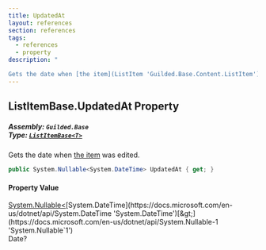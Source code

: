 ```yaml
---
title: UpdatedAt
layout: references
section: references
tags:
  - references
  - property
description: "

Gets the date when [the item](ListItem 'Guilded.Base.Content.ListItem') was edited."
---
```


## ListItemBase<T>.UpdatedAt Property
##### **Assembly:** `Guilded.Base`<br/>**Type:** [`ListItemBase<T>`](ListItemBase_T_ 'Guilded.Base.Content.ListItemBase<T>')

Gets the date when [the item](ListItem 'Guilded.Base.Content.ListItem') was edited.

```csharp
public System.Nullable<System.DateTime> UpdatedAt { get; }
```

#### Property Value
[System.Nullable&lt;](https://docs.microsoft.com/en-us/dotnet/api/System.Nullable-1 'System.Nullable`1')[System.DateTime](https://docs.microsoft.com/en-us/dotnet/api/System.DateTime 'System.DateTime')[&gt;](https://docs.microsoft.com/en-us/dotnet/api/System.Nullable-1 'System.Nullable`1')  
Date?